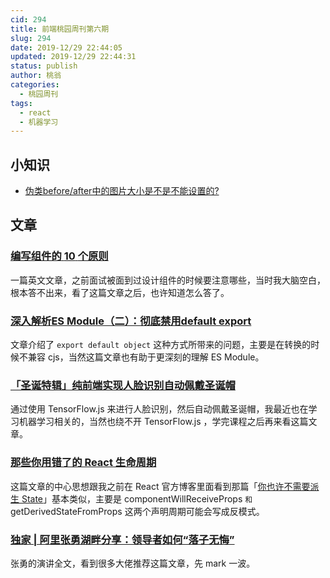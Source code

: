 ```yaml
---
cid: 294
title: 前端桃园周刊第六期
slug: 294
date: 2019-12/29 22:44:05
updated: 2019-12/29 22:44:31
status: publish
author: 桃翁
categories: 
  - 桃园周刊
tags: 
  - react
  - 机器学习
---
```



## 小知识

- [伪类before/after中的图片大小是不是不能设置的?](https://segmentfault.com/q/1010000004569689)

## 文章

### [**编写组件的** **10** **个原则**](https://dev.to/selbekk/the-10-component-commandments-2a7f)

一篇英文文章，之前面试被面到过设计组件的时候要注意哪些，当时我大脑空白，根本答不出来，看了这篇文章之后，也许知道怎么答了。

### [深入解析ES Module（二）：彻底禁用default export](https://zhuanlan.zhihu.com/p/97335917)

文章介绍了 `export default object` 这种方式所带来的问题，主要是在转换的时候不兼容 cjs，当然这篇文章也有助于更深刻的理解 ES Module。

### [「圣诞特辑」纯前端实现人脸识别自动佩戴圣诞帽](https://mp.weixin.qq.com/s/2FNYzZMyKc7ryhtgbQzHtw)

通过使用 TensorFlow.js 来进行人脸识别，然后自动佩戴圣诞帽，我最近也在学习机器学习相关的，当然也绕不开 TensorFlow.js ，学完课程之后再来看这篇文章。

### [那些你用错了的 React 生命周期](https://mp.weixin.qq.com/s/jzY7wcPit7-tY8BTuA4Cnw)

这篇文章的中心思想跟我之前在 React 官方博客里面看到那篇「[你也许不需要派生 State](https://zh-hans.reactjs.org/blog/2018-06/07-you-probably-dont-need-derived-state.html)」基本类似，主要是 componentWillReceiveProps ` 和 `getDerivedStateFromProps 这两个声明周期可能会写成反模式。

### [独家 | 阿里张勇湖畔分享：领导者如何“落子无悔”](https://mp.weixin.qq.com/s/lBZjppE5cwvNs9EfVHcTgg)

张勇的演讲全文，看到很多大佬推荐这篇文章，先 mark 一波。


